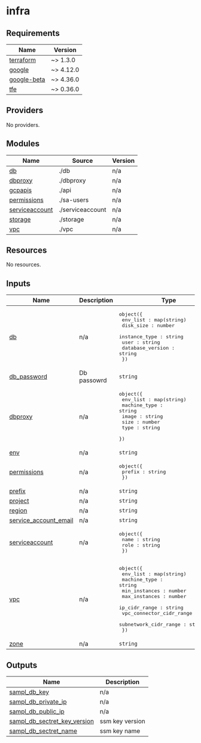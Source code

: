 # infra

<!-- BEGINNING OF PRE-COMMIT-TERRAFORM DOCS HOOK -->
## Requirements

| Name | Version |
|------|---------|
| <a name="requirement_terraform"></a> [terraform](#requirement\_terraform) | ~> 1.3.0 |
| <a name="requirement_google"></a> [google](#requirement\_google) | ~> 4.12.0 |
| <a name="requirement_google-beta"></a> [google-beta](#requirement\_google-beta) | ~> 4.36.0 |
| <a name="requirement_tfe"></a> [tfe](#requirement\_tfe) | ~> 0.36.0 |

## Providers

No providers.

## Modules

| Name | Source | Version |
|------|--------|---------|
| <a name="module_db"></a> [db](#module\_db) | ./db | n/a |
| <a name="module_dbproxy"></a> [dbproxy](#module\_dbproxy) | ./dbproxy | n/a |
| <a name="module_gcpapis"></a> [gcpapis](#module\_gcpapis) | ./api | n/a |
| <a name="module_permissions"></a> [permissions](#module\_permissions) | ./sa-users | n/a |
| <a name="module_serviceaccount"></a> [serviceaccount](#module\_serviceaccount) | ./serviceaccount | n/a |
| <a name="module_storage"></a> [storage](#module\_storage) | ./storage | n/a |
| <a name="module_vpc"></a> [vpc](#module\_vpc) | ./vpc | n/a |

## Resources

No resources.

## Inputs

| Name | Description | Type | Default | Required |
|------|-------------|------|---------|:--------:|
| <a name="input_db"></a> [db](#input\_db) | n/a | <pre>object({<br>    env_list : map(string)<br>    disk_size : number<br>    instance_type : string<br>    user : string<br>    database_version : string<br>  })</pre> | n/a | yes |
| <a name="input_db_password"></a> [db\_password](#input\_db\_password) | Db passowrd | `string` | n/a | yes |
| <a name="input_dbproxy"></a> [dbproxy](#input\_dbproxy) | n/a | <pre>object({<br>    env_list : map(string)<br>    machine_type : string<br>    image : string<br>    size : number<br>    type : string<br>  })</pre> | n/a | yes |
| <a name="input_env"></a> [env](#input\_env) | n/a | `string` | n/a | yes |
| <a name="input_permissions"></a> [permissions](#input\_permissions) | n/a | <pre>object({<br>    prefix : string<br>  })</pre> | n/a | yes |
| <a name="input_prefix"></a> [prefix](#input\_prefix) | n/a | `string` | n/a | yes |
| <a name="input_project"></a> [project](#input\_project) | n/a | `string` | n/a | yes |
| <a name="input_region"></a> [region](#input\_region) | n/a | `string` | n/a | yes |
| <a name="input_service_account_email"></a> [service\_account\_email](#input\_service\_account\_email) | n/a | `string` | n/a | yes |
| <a name="input_serviceaccount"></a> [serviceaccount](#input\_serviceaccount) | n/a | <pre>object({<br>    name : string<br>    role : string<br>  })</pre> | n/a | yes |
| <a name="input_vpc"></a> [vpc](#input\_vpc) | n/a | <pre>object({<br>    env_list : map(string)<br>    machine_type : string<br>    min_instances : number<br>    max_instances : number<br>    ip_cidr_range : string<br>    vpc_connector_cidr_range : string<br>    subnetwork_cidr_range : string<br>  })</pre> | n/a | yes |
| <a name="input_zone"></a> [zone](#input\_zone) | n/a | `string` | n/a | yes |

## Outputs

| Name | Description |
|------|-------------|
| <a name="output_sample_db_key"></a> [sampl\_db\_key](#output\_sampl\_db\_key) | n/a |
| <a name="output_sampl_db_private_ip"></a> [sampl\_db\_private\_ip](#output\_sampl\_db\_private\_ip) | n/a |
| <a name="output_sampl_db_public_ip"></a> [sampl\_db\_public\_ip](#output\_sampl\_db\_public\_ip) | n/a |
| <a name="output_sampl_db_sectret_key_version"></a> [sampl\_db\_sectret\_key\_version](#output\_sampl\_db\_sectret\_key\_version) | ssm key version |
| <a name="output_sampl_db_sectret_name"></a> [sampl\_db\_sectret\_name](#output\_sampl\_db\_sectret\_name) | ssm key name |
<!-- END OF PRE-COMMIT-TERRAFORM DOCS HOOK -->
